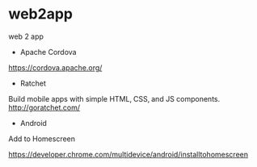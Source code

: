 # web2app
web 2 app

- Apache Cordova

https://cordova.apache.org/

- Ratchet 

Build mobile apps with simple HTML‚ CSS‚ and JS components.
http://goratchet.com/

- Android 

Add to Homescreen

https://developer.chrome.com/multidevice/android/installtohomescreen
